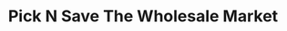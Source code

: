 ---
title: "Pick N Save The Wholesale Market"
url: /bangalore/pick-n-save-the-wholesale-market/
shop: Supermarkt
---